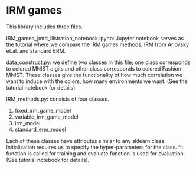 # IRM games

This library includes three files. 

IRM_games_jmtd_illstration_notebook.ipynb: Jupyter notebook serves as the tutorial where we compare the IRM games methods, IRM from Arjovsky et.al. and standard ERM. 


data_construct.py: we define two classes in this file; one class corresponds to colored MNIST digits and other class corresponds to colored Fashion MNIST. These classes give the functionality of how much correlation we want to induce with the colors, how many environments we want. (See the tutorial notebook for details)


IRM_methods.py: consists of four classes. 


1. fixed_irm_game_model
2. variable_irm_game_model
3. irm_model
4. standard_erm_model

Each of these classes have attributes similar to any sklearn class. Initialization requires us to specify the hyper-parameters for the class. fit function is called for training and evaluate function is used for evaluation. (See tutorial notebook for details).

